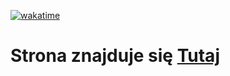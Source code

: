 [![wakatime](https://wakatime.com/badge/user/018d6a77-efa7-44b6-b8c1-99184f827c10/project/018d6be8-9105-4547-a146-7b50e9b2ec30.svg)](https://wakatime.com/badge/user/018d6a77-efa7-44b6-b8c1-99184f827c10/project/018d6be8-9105-4547-a146-7b50e9b2ec30)
# Strona znajduje się [Tutaj](https://b1nqu.github.io)
